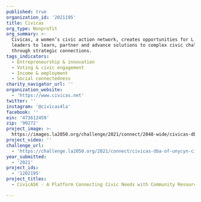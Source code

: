 ```yaml
---
published: true
organization_id: '2021195'
title: Civicas
org_type: Nonprofit
org_summary: >-
  Civicas, a women’s civic action network, creates opportunities for L.A.
  leaders to learn, partner and advance solutions to complex civic challenges
  through strategic connections.
tags_indicators:
  - Entrepreneurship & innovation
  - Voting & civic engagement
  - Income & employment
  - Social connectedness
charity_navigator_url: ''
organization_website:
  - 'https://www.civicas.net'
twitter: ''
instagram: '@civicas4la'
facebook: ''
ein: '473612459'
zip: '90272'
project_image: >-
  https://images.la2050.org/challenge/2021/connect/2048-wide/civicas-dba-of-unycyn-civic-arts.jpg
project_video: ''
challenge_url:
  - 'https://challenge.la2050.org/2021/connect/civicas-dba-of-unycyn-civic-arts/'
year_submitted:
  - '2021'
project_ids:
  - '1202195'
project_titles:
  - CivicASK - A Platform Connecting Civic Needs with Community Resources

---
```

